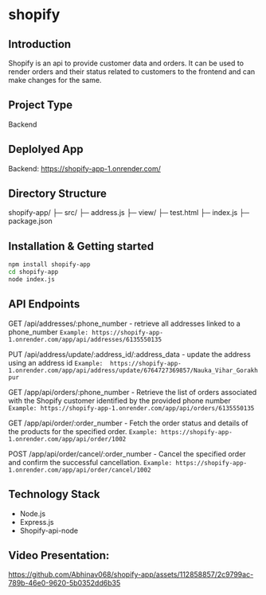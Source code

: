 # shopify

## Introduction
Shopify is an api to provide customer data and orders. It can be used to render orders and their status related to customers to the frontend and can make changes for the same.

## Project Type
Backend

## Deplolyed App
Backend: https://shopify-app-1.onrender.com/

## Directory Structure
shopify-app/
├─ src/
    ├─ address.js
├─ view/
    ├─ test.html
├─ index.js
├─ package.json


## Installation & Getting started
```bash
npm install shopify-app
cd shopify-app
node index.js
```

## API Endpoints
GET /api/addresses/:phone_number - retrieve all addresses linked to a phone_number
`Example: https://shopify-app-1.onrender.com/app/api/addresses/6135550135 `

PUT /api/address/update/:address_id/:address_data - update the address using an address id
`Example:  https://shopify-app-1.onrender.com/app/api/address/update/6764727369857/Nauka_Vihar_Gorakhpur`

GET /app/api/orders/:phone_number - Retrieve the list of orders associated with the Shopify customer identified by the provided phone number
`Example: https://shopify-app-1.onrender.com/app/api/orders/6135550135`

GET /app/api/order/:order_number - Fetch the order status and details of the products for the specified order.
`Example: https://shopify-app-1.onrender.com/app/api/order/1002`

POST /app/api/order/cancel/:order_number - Cancel the specified order and confirm the successful cancellation. 
`Example: https://shopify-app-1.onrender.com/app/api/order/cancel/1002`


## Technology Stack
- Node.js
- Express.js
- Shopify-api-node

## Video Presentation: 

https://github.com/Abhinav068/shopify-app/assets/112858857/2c9799ac-789b-46e0-9620-5b0352dd6b35


